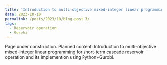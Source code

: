 ```yaml
---
title: 'Introduction to multi-objective mixed-integer linear programming for cascade reservoir operation'
date: 2023-10-10
permalink: /posts/2023/10/blog-post-3/
tags:
  - Reservoir operation
  - Gurobi
---
```


Page under construction. Planned content: Introduction to multi-objective mixed-integer linear programming for short-term cascade reservoir operation and its implemention using Python+Gurobi.

